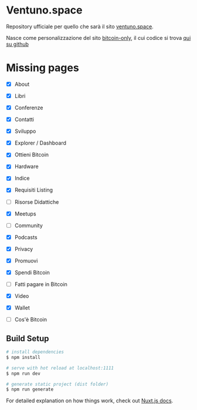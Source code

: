 # Ventuno.space

Repository ufficiale per quello che sarà il sito [ventuno.space](https://ventuno.space). 

Nasce come personalizzazione del sito [bitcoin-only](https://bitcoin-only.com), il cui codice si trova [qui su github](https://www.github.com/bitcoin-only/bitcoin-only)

# Missing pages
- [X] About
- [X] Libri
- [X] Conferenze
- [X] Contatti
- [X] Sviluppo
- [X] Explorer / Dashboard
- [X] Ottieni Bitcoin
- [X] Hardware
- [X] Indice
- [X] Requisiti Listing 
- [ ] Risorse Didattiche
- [X] Meetups
- [ ] Community
- [X] Podcasts
- [X] Privacy
- [X] Promuovi
- [X] Spendi Bitcoin
- [ ] Fatti pagare in Bitcoin
- [X] Video
- [X] Wallet
- [ ] Cos'è Bitcoin


## Build Setup


```bash
# install dependencies
$ npm install

# serve with hot reload at localhost:1111
$ npm run dev

# generate static project (dist folder)
$ npm run generate
```

For detailed explanation on how things work, check out [Nuxt.js docs](https://nuxtjs.org).
